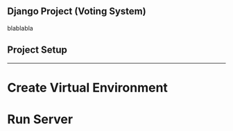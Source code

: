 ## Django Project (Voting System)
blablabla

## Project Setup
---------------
# Create Virtual Environment
>

# Run Server
>
